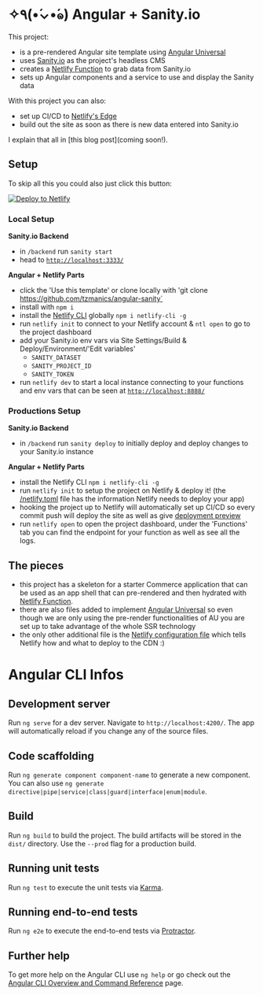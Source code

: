# ✧٩(•́⌄•́๑) Angular + Sanity.io

This project:

- is a pre-rendered Angular site template using [Angular Universal](https://hubs.ly/H0GZjNC0)
- uses [Sanity.io](https://www.sanity.io/) as the project's headless CMS
- creates a [Netlify Function](https://hubs.ly/H0GZjFn0) to grab data from Sanity.io
- sets up Angular components and a service to use and display the Sanity data

With this project you can also:

- set up CI/CD to [Netlify's Edge](https://hubs.ly/H0GZjRD0)
- build out the site as soon as there is new data entered into Sanity.io

I explain that all in [this blog post](coming soon!).

## Setup

To skip all this you could also just click this button:

[![Deploy to Netlify](https://www.netlify.com/img/deploy/button.svg)](https://github.com/tzmanics/angular-sanity&utm_source=blog&utm_medium=angular-sanity-tzm&utm_campaign=devex)

### Local Setup

**Sanity.io Backend**

- in `/backend` run `sanity start`
- head to [`http://localhost:3333/`](http://localhost:3333/)

**Angular + Netlify Parts**

- click the 'Use this template' or clone locally with 'git clone https://github.com/tzmanics/angular-sanity`
- install with `npm i`
- install the [Netlify CLI](https://hubs.ly/H0GZjQN0) globally `npm i netlify-cli -g`
- run `netlify init` to connect to your Netlify account & `ntl open` to go to the project dashboard
- add your Sanity.io env vars via Site Settings/Build & Deploy/Environment/'Edit variables'
  - `SANITY_DATASET`
  - `SANITY_PROJECT_ID`
  - `SANITY_TOKEN`
- run `netlify dev` to start a local instance connecting to your functions and env vars that can be seen at [`http://localhost:8888/`](http://localhost:8888/)

### Productions Setup

**Sanity.io Backend**

- in `/backend` run `sanity deploy` to initially deploy and deploy changes to your Sanity.io instance

**Angular + Netlify Parts**

- install the Netlify CLI `npm i netlify-cli -g`
- run `netlify init` to setup the project on Netlify & deploy it! (the [/netlify.toml](/netlify.toml) file has the information Netlify needs to deploy your app)
- hooking the project up to Netlify will automatically set up CI/CD so every commit push will deploy the site as well as give [deployment preview](https://www.netlify.com/blog/2016/07/20/introducing-deploy-previews-in-netlify/)
- run `netlify open` to open the project dashboard, under the 'Functions' tab you can find the endpoint for your function as well as see all the logs.

## The pieces

- this project has a skeleton for a starter Commerce application that can be used as an app shell that can pre-rendered and then hydrated with [Netlify Function](https://www.netlify.com/products/functions/?utm_source=repo&utm_medium=au-prerender-tzm&utm_campaign=devex).
- there are also files added to implement [Angular Universal](https://angular.io/guide/universal) so even though we are only using the pre-render functionalities of AU you are set up to take advantage of the whole SSR technology
- the only other additional file is the [Netlify configuration file](https://docs.netlify.com/configure-builds/file-based-configuration/?utm_source=repo&utm_medium=au-prerender-tzm&utm_campaign=devex) which tells Netlify how and what to deploy to the CDN :)

# Angular CLI Infos

## Development server

Run `ng serve` for a dev server. Navigate to `http://localhost:4200/`. The app will automatically reload if you change any of the source files.

## Code scaffolding

Run `ng generate component component-name` to generate a new component. You can also use `ng generate directive|pipe|service|class|guard|interface|enum|module`.

## Build

Run `ng build` to build the project. The build artifacts will be stored in the `dist/` directory. Use the `--prod` flag for a production build.

## Running unit tests

Run `ng test` to execute the unit tests via [Karma](https://karma-runner.github.io).

## Running end-to-end tests

Run `ng e2e` to execute the end-to-end tests via [Protractor](http://www.protractortest.org/).

## Further help

To get more help on the Angular CLI use `ng help` or go check out the [Angular CLI Overview and Command Reference](https://angular.io/cli) page.
